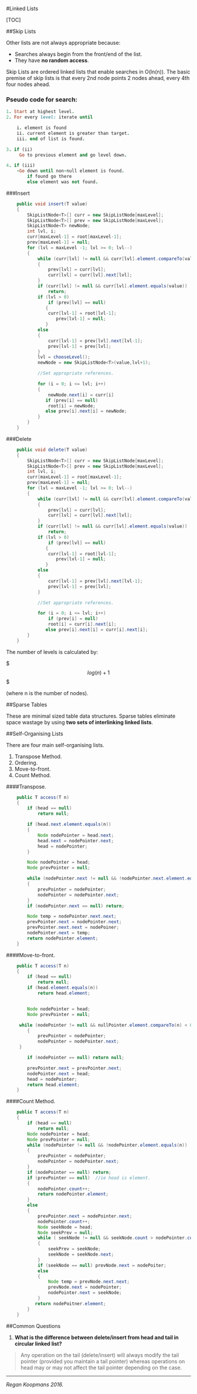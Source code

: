 #Linked Lists

[TOC]

##Skip Lists

Other lists are not always appropriate because:

* Searches always begin from the front/end of the list.
* They have **no random access**.

Skip Lists are ordered linked lists that enable searches in O(ln(n)). The basic premise of skip lists is that every 2nd node points 2 nodes ahead, every 4th four nodes ahead.



### Pseudo code for search:
```ruby
1. Start at highest level.
2. For every level: iterate until

    i. element is found
    ii. current element is greater than target.
    iii. end of list is found.

3. if (ii)
	 Go to previous element and go level down.

4. if (iii)
	-Go down until non-null element is found.
    	if found go there
        else element was not found.
```

###Insert
```java
	public void insert(T value)
    {
    	SkipListNode<T>[] curr = new SkipListNode[maxLevel];
        SkipListNode<T>[] prev = new SkipListNode[maxLevel];
        SkipListNode<T> newNode;
        int lvl, i;
        curr[maxLevel-1] = root[maxLevel-1];
        prev[maxLevel-1] = null;
        for (lvl = maxLevel -1; lvl >= 0; lvl--)
        {
        	while (curr[lvl] != null && curr[lvl].element.compareTo(value) < 0)
            {
            	prev[lvl] = curr[lvl];
                curr[lvl] = curr[lvl].next[lvl];
            }
            if (curr[lvl] != null && curr[lvl].element.equals(value))
            	return;
            if (lvl > 0)
            	if (prev[lvl] == null)
               {
               	curr[lvl-1] = root[lvl-1];
                   prev[lvl-1] = null;
               }
            else
            {
            	curr[lvl-1] = prev[lvl].next[lvl-1];
                prev[lvl-1] = prev[lvl];
            }
            lvl = chooseLevel();
            newNode = new SkipListNode<T>(value,lvl+1);

            //Set appropriate references.

            for (i = 0; i <= lvl; i++)
            {
            	newNode.next[i] = curr[i]
               if (prev[i] == null)
               	root[i] = newNode;
               else prev[i].next[i] = newNode;
            }
        }
    }

```

###Delete

```java
	public void delete(T value)
    {
    	SkipListNode<T>[] curr = new SkipListNode[maxLevel];
        SkipListNode<T>[] prev = new SkipListNode[maxLevel];
        int lvl, i;
        curr[maxLevel-1] = root[maxLevel-1];
        prev[maxLevel-1] = null;
        for (lvl = maxLevel -1; lvl >= 0; lvl--)
        {
        	while (curr[lvl] != null && curr[lvl].element.compareTo(value) < 0)
            {
            	prev[lvl] = curr[lvl];
                curr[lvl] = curr[lvl].next[lvl];
            }
            if (curr[lvl] != null && curr[lvl].element.equals(value))
            	return;
            if (lvl > 0)
            	if (prev[lvl] == null)
               {
               	curr[lvl-1] = root[lvl-1];
                   prev[lvl-1] = null;
               }
            else
            {
            	curr[lvl-1] = prev[lvl].next[lvl-1];
                prev[lvl-1] = prev[lvl];
            }

            //Set appropriate references.

            for (i = 0; i <= lvl; i++)
          		if (prev[i] = null)
               	root[i] = curr[i].next[i];
               else prev[i].next[i] = curr[i].next[i];
        }
    }
```

The number of levels is calculated by:

$$$log(n) + 1$$$

(where n is the number of nodes).

##Sparse Tables

These are minimal sized table data structures. Sparse tables eliminate space wastage by using **two sets of interlinking linked lists**.

##Self-Organising Lists

There are four main self-organising lists.

1. Transpose Method.
2. Ordering.
3. Move-to-front.
4. Count Method.

####Transpose.

```java
	public T access(T n)
    {
    	if (head == null)
        	return null;

		if (head.next.element.equals(n))
        {
        	Node nodePointer = head.next;
            head.next = nodePointer.next;
            head = nodePointer;
        }

        Node nodePointer = head;
        Node prevPointer = null;

        while (nodePointer.next != null && !nodePointer.next.element.equals(n))
        {
        	prevPointer = nodePointer;
            nodePointer = nodePointer.next;
        }
        if (nodePointer.next == null) return;

		Node temp = nodePointer.next.next;
        prevPointer.next = nodePointer.next;
        prevPointer.next.next = nodePoiner;
        nodePointer.next = temp;
        return nodePointer.element;
    }
```

####Move-to-front.

```java
	public T access(T n)
    {
    	if (head == null)
        	return null;
		if (head.element.equals(n))
        	return head.element;


    	Node nodePointer = head;
    	Node prevPointer = null;

   	 while (nodePointer != null && nullPointer.element.compareTo(n) < 0)
    	{
   	 		prevPointer = nodePointer;
   	     	nodePointer = nodePointer.next;
   	 }

        if (nodePointer == null) return null;

		prevPointer.next = prevPointer.next;
		nodePointer.next = head;
    	head = nodePointer;
        return head.element;
    }
```

####Count Method.

```java
	public T access(T n)
    {
    	if (head == null)
        	return null;
        Node nodePointer = head;
        Node prevPointer = null;
        while (nodePointer != null && !nodePointer.element.equals(n))
        {
        	prevPointer = nodePointer;
            nodePointer = nodePointer.next;
        }
        if (nodePointer == null) return;
        if (prevPointer == null)  //ie head is element.
        {
        	nodePointer.count++;
            return nodePointer.element;
        }
        else
        {
        	prevPointer.next = nodePointer.next;
            nodePointer.count++;
            Node seekNode = head;
            Node seekPrev = null;
            while ( seekNode != null && seekNode.count > nodePointer.count)
            {
            	seekPrev = seekNode;
                seekNode = seekNode.next;
            }
            if (seekNode == null) prevNode.next = nodePoiter;
            else
            {
            	Node temp = prevNode.next.next;
                prevNode.next = nodePointer;
                nodePointer.next = seekNode;
            }
           return nodePoitner.element;
        }
    }
```
##Common Questions

1. **What is the difference between delete/insert from head and tail in circular linked list?**

>Any operation on the tail (delete/insert) will always modify the tail pointer (provided you maintain a tail pointer) whereas operations on head may or may not affect the tail pointer depending on the case.

---

_Regan Koopmans 2016._
